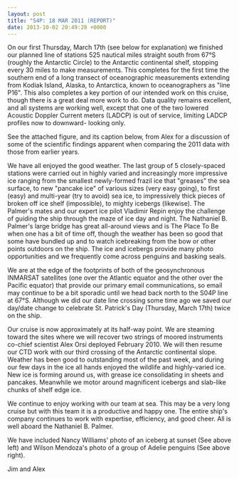 ```yaml
---
layout: post
title: "S4P: 18 MAR 2011 (REPORT)"
date: 2013-10-02 20:49:28 +0000
---
```

On our first Thursday, March 17th (see below for explanation) we finished our
planned line of stations 525 nautical miles straight south from 67°S (roughly
the Antarctic Circle) to the Antarctic continental shelf, stopping every 30
miles to make measurements. This completes for the first time the southern end
of a long transect of oceanographic measurements extending from Kodiak Island,
Alaska, to Antarctica, known to oceanographers as "line P16". This also
completes a key portion of our intended work on this cruise, though there is a
great deal more work to do. Data quality remains excellent, and all systems
are working well, except that one of the two lowered Acoustic Doppler Current
meters (LADCP) is out of service, limiting LADCP profiles now to downward-
looking only.

See the attached figure, and its caption below, from Alex for a discussion of
some of the scientific findings apparent when comparing the 2011 data with
those from earlier years.

We have all enjoyed the good weather. The last group of 5 closely-spaced
stations were carried out in highly varied and increasingly more impressive
ice ranging from the smallest newly-formed frazil ice that "greases" the sea
surface, to new "pancake ice" of various sizes (very easy going), to first
(easy) and multi-year (try to avoid) sea ice, to impressively thick pieces of
broken off ice shelf (impossible), to mighty icebergs (likewise). The Palmer's
mates and our expert ice pilot Vladimir Repin enjoy the challenge of guiding
the ship through the maze of ice day and night. The Nathaniel B. Palmer's
large bridge has great all-around views and is The Place To Be when one has a
bit of time off, though the weather has been so good that some have bundled up
and to watch icebreaking from the bow or other points outdoors on the ship.
The ice and icebergs provide many photo opportunities and we frequently come
across penguins and basking seals.

We are at the edge of the footprints of both of the geosynchronous INMARSAT
satellites (one over the Atlantic equator and the other over the Pacific
equator) that provide our primary email communications, so email may continue
to be a bit sporadic until we head back north to the S04P line at 67°S.
Although we did our date line crossing some time ago we saved our day/date
change to celebrate St. Patrick's Day (Thursday, March 17th) twice on the
ship.

Our cruise is now approximately at its half-way point. We are steaming toward
the sites where we will recover two strings of moored instruments co-chief
scientist Alex Orsi deployed February 2010. We will then resume our CTD work
with our third crossing of the Antarctic continental slope. Weather has been
good to outstanding most of the past week, and during our few days in the ice
all hands enjoyed the wildlife and highly-varied ice. New ice is forming
around us, with grease ice consolidating in sheets and pancakes. Meanwhile we
motor around magnificent icebergs and slab-like chunks of shelf edge ice.

We continue to enjoy working with our team at sea. This may be a very long
cruise but with this team it is a productive and happy one. The entire ship's
company continues to work with expertise, efficiency, and good cheer. All is
well aboard the Nathaniel B. Palmer.

We have included Nancy Williams' photo of an iceberg at sunset (See above
left) and Wilson Mendoza's photo of a group of Adelie penguins (See above
right).

Jim and Alex



